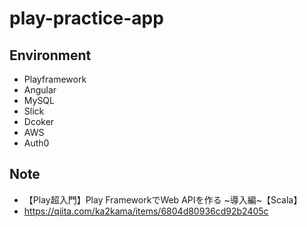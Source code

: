 # play-practice-app

## Environment

- Playframework
- Angular
- MySQL
- Slick
- Dcoker
- AWS
- Auth0

## Note

- 【Play超入門】Play FrameworkでWeb APIを作る ~導入編~【Scala】
- https://qiita.com/ka2kama/items/6804d80936cd92b2405c
